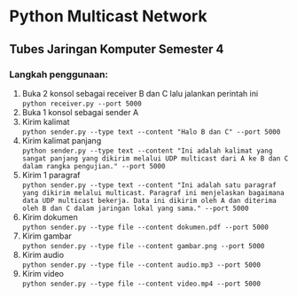 # Python Multicast Network
## Tubes Jaringan Komputer Semester 4

### Langkah penggunaan:
1. Buka 2 konsol sebagai receiver B dan C lalu jalankan perintah ini \
   `python receiver.py --port 5000`
2. Buka 1 konsol sebagai sender A
3. Kirim kalimat \
   `python sender.py --type text --content "Halo B dan C" --port 5000`
4. Kirim kalimat panjang \
   `python sender.py --type text --content "Ini adalah kalimat yang sangat panjang yang dikirim melalui UDP multicast dari A ke B dan C dalam rangka pengujian." --port 5000`
5. Kirim 1 paragraf \
   `python sender.py --type text --content "Ini adalah satu paragraf yang dikirim melalui multicast. Paragraf ini menjelaskan bagaimana data UDP multicast bekerja. Data ini dikirim oleh A dan diterima oleh B dan C dalam jaringan lokal yang sama." --port 5000`
6. Kirim dokumen \
   `python sender.py --type file --content dokumen.pdf --port 5000`
7. Kirim gambar \
   `python sender.py --type file --content gambar.png --port 5000`
8. Kirim audio \
   `python sender.py --type file --content audio.mp3 --port 5000`
9. Kirim video \
   `python sender.py --type file --content video.mp4 --port 5000`
